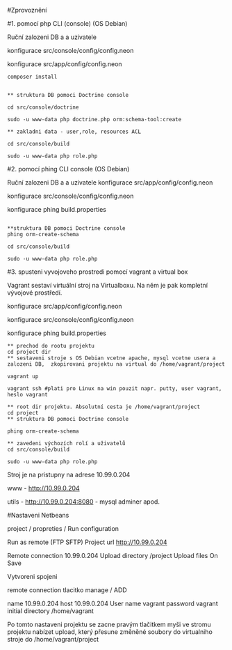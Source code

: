 #Zprovoznění



#1. pomocí php CLI (console) (OS Debian)

Ruční zalozeni  DB a a uzivatele

konfigurace src/console/config/config.neon

konfigurace src/app/config/config.neon


```
composer install


** struktura DB pomoci Doctrine console

cd src/console/doctrine

sudo -u www-data php doctrine.php orm:schema-tool:create

** zakladni data - user,role, resources ACL

cd src/console/build

sudo -u www-data php role.php
```

#2. pomocí phing CLI console (OS Debian)

Ruční zalozeni  DB a a uzivatele
konfigurace src/app/config/config.neon

konfigurace src/console/config/config.neon

konfigurace phing  build.properties
```

**struktura DB pomoci Doctrine console
phing orm-create-schema

cd src/console/build

sudo -u www-data php role.php
```

#3. spusteni vyvojoveho prostredi pomocí vagrant a virtual box

Vagrant sestaví virtuální stroj na Virtualboxu.
Na něm je pak kompletní vývojové prostředí.

konfigurace src/app/config/config.neon

konfigurace src/console/config/config.neon

konfigurace phing  build.properties

```
** prechod do rootu projektu
cd project dir
** sestaveni stroje s OS Debian vcetne apache, mysql vcetne usera a zalozeni DB,  zkopirovani projektu na virtual do /home/vagrant/project

vagrant up

vagrant ssh #plati pro Linux na win pouzit napr. putty, user vagrant, heslo vagrant

** root dir projektu. Absolutní cesta je /home/vagrant/project
cd project
** struktura DB pomoci Doctrine console

phing orm-create-schema

** zavedeni výchozích rolí a uživatelů
cd src/console/build

sudo -u www-data php role.php
```

Stroj je na pristupny na adrese 10.99.0.204

www - http://10.99.0.204

utils - http://10.99.0.204:8080 - mysql adminer apod.

#Nastaveni Netbeans

project  / propreties / Run configuration

Run as remote (FTP SFTP)
Project url http://10.99.0.204

Remote connection 10.99.0.204
Upload directory /project
Upload files On Save

Vytvoreni spojeni

remote connection tlacitko manage / ADD

name 10.99.0.204
host 10.99.0.204
User name vagrant
password vagrant
initial directory /home/vagrant

Po tomto nastaveni projektu se zacne pravým tlačitkem myši ve stromu projektu nabízet upload,
který přesune změněné soubory do virtualniho stroje do /home/vagrant/project



